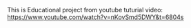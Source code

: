 This is Educational project from youtube tuturial video:
https://www.youtube.com/watch?v=nKovSmd5DWY&t=6804s
